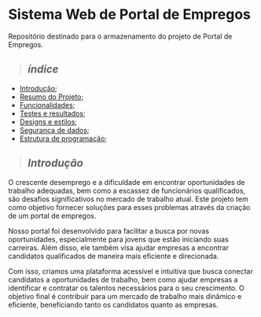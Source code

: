 # Sistema Web de Portal de Empregos
Repositório destinado para o armazenamento do projeto de Portal de Empregos.

> ## _índice_

- [Introdução](#introdução);
- [Resumo do Projeto](#introdução);
- [Funcionalidades](#introdução);
- [Testes e resultados](#introdução);
- [Designs e estilos](#introdução);
- [Segurança de dados](#introdução);
- [Estrutura de programação](#introdução);

> ## _Introdução_
O crescente desemprego e a dificuldade em encontrar oportunidades de trabalho adequadas, bem como a escassez de funcionários qualificados, são desafios significativos no mercado de trabalho atual. Este projeto tem como objetivo fornecer soluções para esses problemas através da criação de um portal de empregos.

Nosso portal foi desenvolvido para facilitar a busca por novas oportunidades, especialmente para jovens que estão iniciando suas carreiras. Além disso, ele também visa ajudar empresas a encontrar candidatos qualificados de maneira mais eficiente e direcionada.

Com isso, criamos uma plataforma acessível e intuitiva que busca conectar candidatos a oportunidades de trabalho, bem como ajudar empresas a identificar e contratar os talentos necessários para o seu crescimento. O objetivo final é contribuir para um mercado de trabalho mais dinâmico e eficiente, beneficiando tanto os candidatos quanto as empresas.
